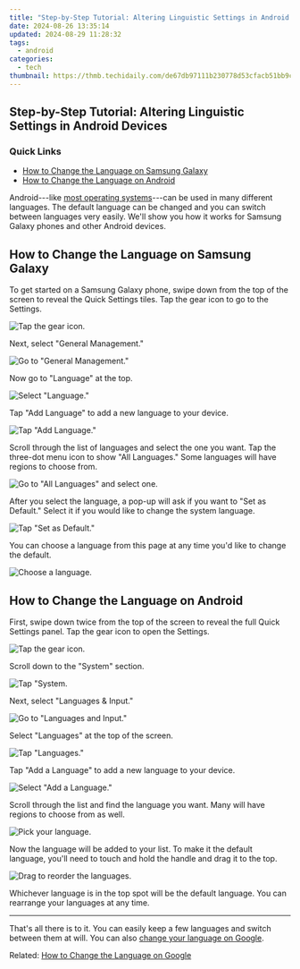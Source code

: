 ```yaml
---
title: "Step-by-Step Tutorial: Altering Linguistic Settings in Android Devices"
date: 2024-08-26 13:35:14
updated: 2024-08-29 11:28:32
tags:
  - android
categories:
  - tech
thumbnail: https://thmb.techidaily.com/de67db97111b230778d53cfacb51bb9c7a1356b2082aff96997373a5633f37e3.jpg
---
```


## Step-by-Step Tutorial: Altering Linguistic Settings in Android Devices

### Quick Links

* [How to Change the Language on Samsung Galaxy](https://remote-screen-capture.techidaily.com/updated-2024-approved-anymp4-screen-recorder-review/)
* [How to Change the Language on Android](https://extra-skills.techidaily.com/updated-quick-tunes-on-your-phone-top-speed-up-apps/)

 Android---like [most operating systems](https://digital-screen-recording.techidaily.com/ultimate-guide-best-free-mac-screen-recording-tools-for-2024/)\---can be used in many different languages. The default language can be changed and you can switch between languages very easily. We'll show you how it works for Samsung Galaxy phones and other Android devices.

##  How to Change the Language on Samsung Galaxy

 To get started on a Samsung Galaxy phone, swipe down from the top of the screen to reveal the Quick Settings tiles. Tap the gear icon to go to the Settings.

![Tap the gear icon.](https://static1.howtogeekimages.com/wordpress/wp-content/uploads/2022/05/2022-04-27_16-37-54.jpg) 

 Next, select "General Management."

![Go to "General Management."](https://static1.howtogeekimages.com/wordpress/wp-content/uploads/2022/05/2022-04-27_16-38-19.jpg) 

 Now go to "Language" at the top.

![Select &quot;Language.&quot;](https://static1.howtogeekimages.com/wordpress/wp-content/uploads/2022/08/2022-08-16_15-40-35.jpg) 

 Tap "Add Language" to add a new language to your device.

![Tap &quot;Add Language.&quot;](https://static1.howtogeekimages.com/wordpress/wp-content/uploads/2022/08/2022-08-16_15-41-13.jpg) 

 Scroll through the list of languages and select the one you want. Tap the three-dot menu icon to show "All Languages." Some languages will have regions to choose from.

![Go to &quot;All Languages&quot; and select one.](https://static1.howtogeekimages.com/wordpress/wp-content/uploads/2022/08/2022-08-16_15-42-07.jpg) 

 After you select the language, a pop-up will ask if you want to "Set as Default." Select it if you would like to change the system language.

![Tap &quot;Set as Default.&quot;](https://static1.howtogeekimages.com/wordpress/wp-content/uploads/2022/08/2022-08-16_15-43-28.jpg) 

 You can choose a language from this page at any time you'd like to change the default.

![Choose a language.](https://static1.howtogeekimages.com/wordpress/wp-content/uploads/2022/08/2022-08-16_15-44-25.jpg) 

##  How to Change the Language on Android

 First, swipe down twice from the top of the screen to reveal the full Quick Settings panel. Tap the gear icon to open the Settings.

![Tap the gear icon.](https://static1.howtogeekimages.com/wordpress/wp-content/uploads/2022/08/2022-08-16_15-47-28.jpg) 

 Scroll down to the "System" section.

![Tap &quot;System.](https://static1.howtogeekimages.com/wordpress/wp-content/uploads/2022/08/2022-08-16_15-48-22.jpg) 

 Next, select "Languages & Input."

![Go to &quot;Languages and Input.&quot;](https://static1.howtogeekimages.com/wordpress/wp-content/uploads/2022/08/2022-08-16_15-49-15.jpg) 

 Select "Languages" at the top of the screen.

![Tap &quot;Languages.&quot;](https://static1.howtogeekimages.com/wordpress/wp-content/uploads/2022/08/2022-08-16_15-49-48.jpg) 

 Tap "Add a Language" to add a new language to your device.

![Select &quot;Add a Language.&quot;](https://static1.howtogeekimages.com/wordpress/wp-content/uploads/2022/08/2022-08-16_15-50-14.jpg) 

 Scroll through the list and find the language you want. Many will have regions to choose from as well.

![Pick your language.](https://static1.howtogeekimages.com/wordpress/wp-content/uploads/2022/08/2022-08-16_15-52-31.jpg) 

 Now the language will be added to your list. To make it the default language, you'll need to touch and hold the handle and drag it to the top.

![Drag to reorder the languages.](https://static1.howtogeekimages.com/wordpress/wp-content/uploads/2022/08/2022-08-16_15-54-05.jpg) 

 Whichever language is in the top spot will be the default language. You can rearrange your languages at any time.

---

 That's all there is to it. You can easily keep a few languages and switch between them at will. You can also [change your language on Google](https://extra-resources.techidaily.com/gigglegrid-generate-visual-jokes-in-minutes/).

Related: [How to Change the Language on Google](https://extra-resources.techidaily.com/gigglegrid-generate-visual-jokes-in-minutes/)

<ins class="adsbygoogle"
     style="display:block"
     data-ad-format="autorelaxed"
     data-ad-client="ca-pub-7571918770474297"
     data-ad-slot="1223367746"></ins>



<ins class="adsbygoogle"
     style="display:block"
     data-ad-client="ca-pub-7571918770474297"
     data-ad-slot="8358498916"
     data-ad-format="auto"
     data-full-width-responsive="true"></ins>
